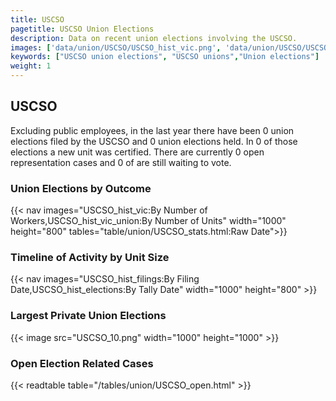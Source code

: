 ```yaml
---
title: USCSO
pagetitle: USCSO Union Elections
description: Data on recent union elections involving the USCSO.
images: ['data/union/USCSO/USCSO_hist_vic.png', 'data/union/USCSO/USCSO_hist_size.png', 'data/union/USCSO/USCSO_10.png']
keywords: ["USCSO union elections", "USCSO unions","Union elections"]
weight: 1
---
```

##  USCSO

Excluding public employees, in the last year there have been 0 union elections filed by the USCSO and 0 union elections held. In 0 of those elections a new unit was certified. There are currently 0 open representation cases and 0 of are still waiting to vote.

### Union Elections by Outcome
{{< nav images="USCSO_hist_vic:By Number of Workers,USCSO_hist_vic_union:By Number of Units" width="1000" height="800" tables="table/union/USCSO_stats.html:Raw Date">}}

### Timeline of Activity by Unit Size
{{< nav images="USCSO_hist_filings:By Filing Date,USCSO_hist_elections:By Tally Date" width="1000" height="800" >}}

### Largest Private Union Elections
{{< image src="USCSO_10.png" width="1000" height="1000"  >}}

### Open Election Related Cases
{{< readtable table="/tables/union/USCSO_open.html" >}}

